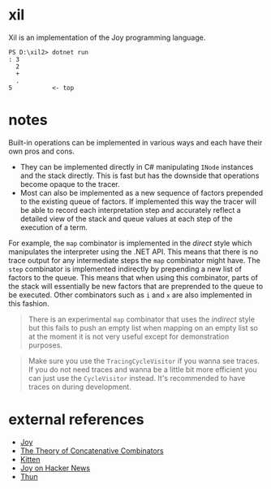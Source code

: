# xil
Xil is an implementation of the Joy programming language.

```
PS D:\xil2> dotnet run
: 3
  2
  +
  .
5           <- top
```

# notes
Built-in operations can be implemented in various ways and each have their
own pros and cons.

* They can be implemented directly in C# manipulating `INode` instances and
the stack directly. This is fast but has the downside that operations become opaque to the tracer.
* Most can also be implemented as a new sequence of factors prepended to the existing queue of factors. If implemented this way the tracer will be able to record each interpretation step and accurately reflect a detailed view of the stack and queue values at each step of the execution of a term.

For example, the `map` combinator is implemented in the *direct* style which manipulates the interpreter using the .NET API. This means that there is no trace output for any intermediate steps the `map` combinator might have. The `step` combinator is implemented indirectly by prepending a new list of factors to the queue. This means that when using this combinator, parts of the stack will essentially be new factors that are preprended to the queue to be executed. Other combinators such as `i` and `x` are also implemented in this fashion.

> There is an experimental `map` combinator that uses the *indirect* style but this fails to push an empty list when mapping on an empty list so at the moment it is not very useful except for demonstration purposes.

> Make sure you use the `TracingCycleVisitor` if you wanna see traces. If you do not need traces and wanna be a little bit more efficient you can just use the `CycleVisitor` instead. It's recommended to have traces on during development.

# external references
* [Joy](https://hypercubed.github.io/joy/joy.html)
* [The Theory of Concatenative Combinators](http://tunes.org/~iepos/joy.html)
* [Kitten](https://kittenlang.org/)
* [Joy on Hacker News](https://news.ycombinator.com/item?id=17685548)
* [Thun](http://joypy.osdn.io/index.html)